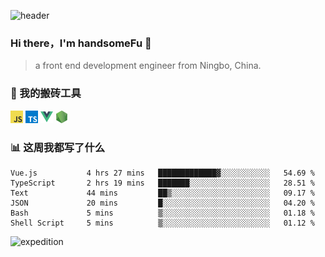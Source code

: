 ![header](https://raw.githubusercontent.com/fzq1998/fzq1998/master/header.png)

### Hi there，I'm handsomeFu 👋

> a front end development engineer from Ningbo, China.

### 🔧 我的搬砖工具
<code><img height="20" src="https://raw.githubusercontent.com/github/explore/80688e429a7d4ef2fca1e82350fe8e3517d3494d/topics/javascript/javascript.png" alt="javascript"></code>
<code><img height="20" src="https://raw.githubusercontent.com/github/explore/80688e429a7d4ef2fca1e82350fe8e3517d3494d/topics/typescript/typescript.png" alt="typescript"></code>
<code><img height="20" src="https://raw.githubusercontent.com/github/explore/80688e429a7d4ef2fca1e82350fe8e3517d3494d/topics/vue/vue.png" alt="vue"></code>
<code><img height="20" src="https://raw.githubusercontent.com/github/explore/80688e429a7d4ef2fca1e82350fe8e3517d3494d/topics/nodejs/nodejs.png" alt="nodejs"></code>



### 📊 这周我都写了什么
<!--START_SECTION:waka-->

```text
Vue.js           4 hrs 27 mins   █████████████▓░░░░░░░░░░░   54.69 %
TypeScript       2 hrs 19 mins   ███████░░░░░░░░░░░░░░░░░░   28.51 %
Text             44 mins         ██▒░░░░░░░░░░░░░░░░░░░░░░   09.17 %
JSON             20 mins         █░░░░░░░░░░░░░░░░░░░░░░░░   04.20 %
Bash             5 mins          ▒░░░░░░░░░░░░░░░░░░░░░░░░   01.18 %
Shell Script     5 mins          ▒░░░░░░░░░░░░░░░░░░░░░░░░   01.12 %
```

<!--END_SECTION:waka-->


![expedition](https://raw.githubusercontent.com/fzq1998/fzq1998/master/expedition.gif)

